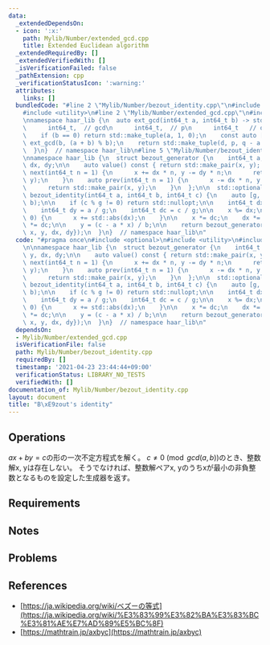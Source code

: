 ```yaml
---
data:
  _extendedDependsOn:
  - icon: ':x:'
    path: Mylib/Number/extended_gcd.cpp
    title: Extended Euclidean algorithm
  _extendedRequiredBy: []
  _extendedVerifiedWith: []
  _isVerificationFailed: false
  _pathExtension: cpp
  _verificationStatusIcon: ':warning:'
  attributes:
    links: []
  bundledCode: "#line 2 \"Mylib/Number/bezout_identity.cpp\"\n#include <optional>\n\
    #include <utility>\n#line 2 \"Mylib/Number/extended_gcd.cpp\"\n#include <tuple>\n\
    \nnamespace haar_lib {\n  auto ext_gcd(int64_t a, int64_t b) -> std::tuple<\n\
    \      int64_t,  // gcd\n      int64_t,  // p\n      int64_t   // q\n      > {\n\
    \    if (b == 0) return std::make_tuple(a, 1, 0);\n    const auto [d, q, p] =\
    \ ext_gcd(b, (a + b) % b);\n    return std::make_tuple(d, p, q - a / b * p);\n\
    \  }\n}  // namespace haar_lib\n#line 5 \"Mylib/Number/bezout_identity.cpp\"\n\
    \nnamespace haar_lib {\n  struct bezout_generator {\n    int64_t a, b, c, x, y,\
    \ dx, dy;\n\n    auto value() const { return std::make_pair(x, y); }\n    auto\
    \ next(int64_t n = 1) {\n      x += dx * n, y -= dy * n;\n      return std::make_pair(x,\
    \ y);\n    }\n    auto prev(int64_t n = 1) {\n      x -= dx * n, y += dy * n;\n\
    \      return std::make_pair(x, y);\n    }\n  };\n\n  std::optional<bezout_generator>\
    \ bezout_identity(int64_t a, int64_t b, int64_t c) {\n    auto [g, x, y] = ext_gcd(a,\
    \ b);\n\n    if (c % g != 0) return std::nullopt;\n\n    int64_t dx = b / g;\n\
    \    int64_t dy = a / g;\n    int64_t dc = c / g;\n\n    x %= dx;\n    if (x <\
    \ 0) {\n      x += std::abs(dx);\n    }\n\n    x *= dc;\n    dx *= dc;\n    dy\
    \ *= dc;\n\n    y = (c - a * x) / b;\n\n    return bezout_generator({a, b, c,\
    \ x, y, dx, dy});\n  }\n}  // namespace haar_lib\n"
  code: "#pragma once\n#include <optional>\n#include <utility>\n#include \"Mylib/Number/extended_gcd.cpp\"\
    \n\nnamespace haar_lib {\n  struct bezout_generator {\n    int64_t a, b, c, x,\
    \ y, dx, dy;\n\n    auto value() const { return std::make_pair(x, y); }\n    auto\
    \ next(int64_t n = 1) {\n      x += dx * n, y -= dy * n;\n      return std::make_pair(x,\
    \ y);\n    }\n    auto prev(int64_t n = 1) {\n      x -= dx * n, y += dy * n;\n\
    \      return std::make_pair(x, y);\n    }\n  };\n\n  std::optional<bezout_generator>\
    \ bezout_identity(int64_t a, int64_t b, int64_t c) {\n    auto [g, x, y] = ext_gcd(a,\
    \ b);\n\n    if (c % g != 0) return std::nullopt;\n\n    int64_t dx = b / g;\n\
    \    int64_t dy = a / g;\n    int64_t dc = c / g;\n\n    x %= dx;\n    if (x <\
    \ 0) {\n      x += std::abs(dx);\n    }\n\n    x *= dc;\n    dx *= dc;\n    dy\
    \ *= dc;\n\n    y = (c - a * x) / b;\n\n    return bezout_generator({a, b, c,\
    \ x, y, dx, dy});\n  }\n}  // namespace haar_lib\n"
  dependsOn:
  - Mylib/Number/extended_gcd.cpp
  isVerificationFile: false
  path: Mylib/Number/bezout_identity.cpp
  requiredBy: []
  timestamp: '2021-04-23 23:44:44+09:00'
  verificationStatus: LIBRARY_NO_TESTS
  verifiedWith: []
documentation_of: Mylib/Number/bezout_identity.cpp
layout: document
title: "B\xE9zout's identity"
---
```


## Operations
$ax + by = c$の形の一次不定方程式を解く。
$c \neq 0 \pmod {gcd(a, b)}$のとき、整数解x, yは存在しない。
そうでなければ、整数解ペアx, yのうちxが最小の非負整数となるものを設定した生成器を返す。

## Requirements

## Notes

## Problems

## References

- [https://ja.wikipedia.org/wiki/ベズーの等式](https://ja.wikipedia.org/wiki/%E3%83%99%E3%82%BA%E3%83%BC%E3%81%AE%E7%AD%89%E5%BC%8F)
- [https://mathtrain.jp/axbyc](https://mathtrain.jp/axbyc)

